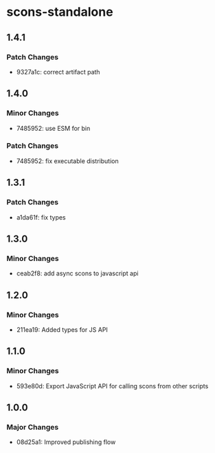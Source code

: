 # scons-standalone

## 1.4.1

### Patch Changes

- 9327a1c: correct artifact path

## 1.4.0

### Minor Changes

- 7485952: use ESM for bin

### Patch Changes

- 7485952: fix executable distribution

## 1.3.1

### Patch Changes

- a1da61f: fix types

## 1.3.0

### Minor Changes

- ceab2f8: add async scons to javascript api

## 1.2.0

### Minor Changes

- 211ea19: Added types for JS API

## 1.1.0

### Minor Changes

- 593e80d: Export JavaScript API for calling scons from other scripts

## 1.0.0

### Major Changes

- 08d25a1: Improved publishing flow
